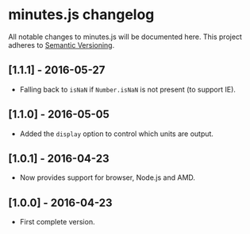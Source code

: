 # minutes.js changelog

All notable changes to minutes.js will be documented here. This project adheres to [Semantic Versioning](http://semver.org/).

## [1.1.1] - 2016-05-27

- Falling back to `isNaN` if `Number.isNaN` is not present (to support IE).

## [1.1.0] - 2016-05-05

- Added the `display` option to control which units are output.

## [1.0.1] - 2016-04-23

- Now provides support for browser, Node.js and AMD.

## [1.0.0] - 2016-04-23

- First complete version.
